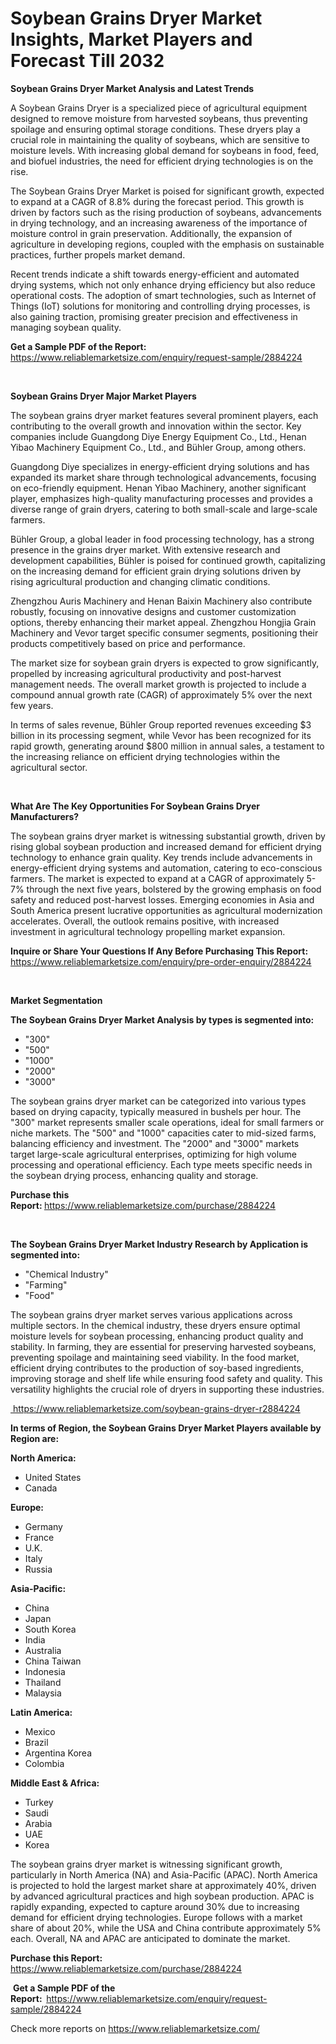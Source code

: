 <p><h1>Soybean Grains Dryer Market Insights, Market Players and Forecast Till 2032</h1></p><p><strong>Soybean Grains Dryer Market Analysis and Latest Trends</strong></p>
<p><p>A Soybean Grains Dryer is a specialized piece of agricultural equipment designed to remove moisture from harvested soybeans, thus preventing spoilage and ensuring optimal storage conditions. These dryers play a crucial role in maintaining the quality of soybeans, which are sensitive to moisture levels. With increasing global demand for soybeans in food, feed, and biofuel industries, the need for efficient drying technologies is on the rise.</p><p>The Soybean Grains Dryer Market is poised for significant growth, expected to expand at a CAGR of 8.8% during the forecast period. This growth is driven by factors such as the rising production of soybeans, advancements in drying technology, and an increasing awareness of the importance of moisture control in grain preservation. Additionally, the expansion of agriculture in developing regions, coupled with the emphasis on sustainable practices, further propels market demand. </p><p>Recent trends indicate a shift towards energy-efficient and automated drying systems, which not only enhance drying efficiency but also reduce operational costs. The adoption of smart technologies, such as Internet of Things (IoT) solutions for monitoring and controlling drying processes, is also gaining traction, promising greater precision and effectiveness in managing soybean quality.</p></p>
<p><strong>Get a Sample PDF of the Report:&nbsp;</strong> <a href="https://www.reliablemarketsize.com/enquiry/request-sample/2884224?utm_campaign=3298&utm_medium=2&utm_source=Github&utm_content=ia&utm_term=13032025&utm_id=soybean-grains-dryer">https://www.reliablemarketsize.com/enquiry/request-sample/2884224</a></p>
<p>&nbsp;</p>
<p><strong>Soybean Grains Dryer Major Market Players</strong></p>
<p><p>The soybean grains dryer market features several prominent players, each contributing to the overall growth and innovation within the sector. Key companies include Guangdong Diye Energy Equipment Co., Ltd., Henan Yibao Machinery Equipment Co., Ltd., and Bühler Group, among others.</p><p>Guangdong Diye specializes in energy-efficient drying solutions and has expanded its market share through technological advancements, focusing on eco-friendly equipment. Henan Yibao Machinery, another significant player, emphasizes high-quality manufacturing processes and provides a diverse range of grain dryers, catering to both small-scale and large-scale farmers.</p><p>Bühler Group, a global leader in food processing technology, has a strong presence in the grains dryer market. With extensive research and development capabilities, Bühler is poised for continued growth, capitalizing on the increasing demand for efficient grain drying solutions driven by rising agricultural production and changing climatic conditions.</p><p>Zhengzhou Auris Machinery and Henan Baixin Machinery also contribute robustly, focusing on innovative designs and customer customization options, thereby enhancing their market appeal. Zhengzhou Hongjia Grain Machinery and Vevor target specific consumer segments, positioning their products competitively based on price and performance.</p><p>The market size for soybean grain dryers is expected to grow significantly, propelled by increasing agricultural productivity and post-harvest management needs. The overall market growth is projected to include a compound annual growth rate (CAGR) of approximately 5% over the next few years.</p><p>In terms of sales revenue, Bühler Group reported revenues exceeding $3 billion in its processing segment, while Vevor has been recognized for its rapid growth, generating around $800 million in annual sales, a testament to the increasing reliance on efficient drying technologies within the agricultural sector.</p></p>
<p>&nbsp;</p>
<p><strong>What Are The Key Opportunities For Soybean Grains Dryer Manufacturers?</strong></p>
<p><p>The soybean grains dryer market is witnessing substantial growth, driven by rising global soybean production and increased demand for efficient drying technology to enhance grain quality. Key trends include advancements in energy-efficient drying systems and automation, catering to eco-conscious farmers. The market is expected to expand at a CAGR of approximately 5-7% through the next five years, bolstered by the growing emphasis on food safety and reduced post-harvest losses. Emerging economies in Asia and South America present lucrative opportunities as agricultural modernization accelerates. Overall, the outlook remains positive, with increased investment in agricultural technology propelling market expansion.</p></p>
<p><strong>Inquire or Share Your Questions If Any Before Purchasing This Report:</strong> <a href="https://www.reliablemarketsize.com/enquiry/pre-order-enquiry/2884224?utm_campaign=3298&utm_medium=2&utm_source=Github&utm_content=ia&utm_term=13032025&utm_id=soybean-grains-dryer">https://www.reliablemarketsize.com/enquiry/pre-order-enquiry/2884224</a></p>
<p>&nbsp;</p>
<p><strong>Market Segmentation</strong></p>
<p><strong>The Soybean Grains Dryer Market Analysis by types is segmented into:</strong></p>
<p><ul><li>"300"</li><li>"500"</li><li>"1000"</li><li>"2000"</li><li>"3000"</li></ul></p>
<p><p>The soybean grains dryer market can be categorized into various types based on drying capacity, typically measured in bushels per hour. The "300" market represents smaller scale operations, ideal for small farmers or niche markets. The "500" and "1000" capacities cater to mid-sized farms, balancing efficiency and investment. The "2000" and "3000" markets target large-scale agricultural enterprises, optimizing for high volume processing and operational efficiency. Each type meets specific needs in the soybean drying process, enhancing quality and storage.</p></p>
<p><strong>Purchase this Report:&nbsp;</strong><a href="https://www.reliablemarketsize.com/purchase/2884224?utm_campaign=3298&utm_medium=2&utm_source=Github&utm_content=ia&utm_term=13032025&utm_id=soybean-grains-dryer">https://www.reliablemarketsize.com/purchase/2884224</a></p>
<p>&nbsp;</p>
<p><strong>The Soybean Grains Dryer Market Industry Research by Application is segmented into:</strong></p>
<p><ul><li>"Chemical Industry"</li><li>"Farming"</li><li>"Food"</li></ul></p>
<p><p>The soybean grains dryer market serves various applications across multiple sectors. In the chemical industry, these dryers ensure optimal moisture levels for soybean processing, enhancing product quality and stability. In farming, they are essential for preserving harvested soybeans, preventing spoilage and maintaining seed viability. In the food market, efficient drying contributes to the production of soy-based ingredients, improving storage and shelf life while ensuring food safety and quality. This versatility highlights the crucial role of dryers in supporting these industries.</p></p>
<p><a href="https://www.reliablemarketsize.com/soybean-grains-dryer-r2884224?utm_campaign=3298&utm_medium=2&utm_source=Github&utm_content=ia&utm_term=13032025&utm_id=soybean-grains-dryer">&nbsp;https://www.reliablemarketsize.com/soybean-grains-dryer-r2884224</a></p>
<p><strong>In terms of Region, the Soybean Grains Dryer Market Players available by Region are:</strong></p>
<p>
    <p> <strong> North America: </strong>
        <ul>
            <li>United States</li>
            <li>Canada</li>
        </ul>
        </p> 
    <p> <strong> Europe: </strong>
        <ul>
            <li>Germany</li>
            <li>France</li>
            <li>U.K.</li>
            <li>Italy</li>
            <li>Russia</li>
        </ul>
        </p> 
    <p> <strong> Asia-Pacific: </strong>
        <ul>
            <li>China</li>
            <li>Japan</li>
            <li>South Korea</li>
            <li>India</li>
            <li>Australia</li>
            <li>China Taiwan</li>
            <li>Indonesia</li>
            <li>Thailand</li>
            <li>Malaysia</li>
        </ul>
        </p> 
    <p> <strong> Latin America: </strong>
        <ul>
            <li>Mexico</li>
            <li>Brazil</li>
            <li>Argentina Korea</li>
            <li>Colombia</li>
        </ul>
        </p> 
    <p> <strong> Middle East & Africa: </strong>
        <ul>
            <li>Turkey</li>
            <li>Saudi</li>
            <li>Arabia</li>
            <li>UAE</li>
            <li>Korea</li>
        </ul>
    </p>
    </p>
<p><p>The soybean grains dryer market is witnessing significant growth, particularly in North America (NA) and Asia-Pacific (APAC). North America is projected to hold the largest market share at approximately 40%, driven by advanced agricultural practices and high soybean production. APAC is rapidly expanding, expected to capture around 30% due to increasing demand for efficient drying technologies. Europe follows with a market share of about 20%, while the USA and China contribute approximately 5% each. Overall, NA and APAC are anticipated to dominate the market.</p></p>
<p><strong>Purchase this Report: </strong><a href="https://www.reliablemarketsize.com/purchase/2884224?utm_campaign=3298&utm_medium=2&utm_source=Github&utm_content=ia&utm_term=13032025&utm_id=soybean-grains-dryer">https://www.reliablemarketsize.com/purchase/2884224</a></p>
<p>&nbsp;<strong>Get a Sample PDF of the Report:&nbsp;&nbsp;</strong><a href="https://www.reliablemarketsize.com/enquiry/request-sample/2884224?utm_campaign=3298&utm_medium=2&utm_source=Github&utm_content=ia&utm_term=13032025&utm_id=soybean-grains-dryer">https://www.reliablemarketsize.com/enquiry/request-sample/2884224</a></p>
<p><strong></strong></p>
<p>Check more reports on <a href="https://www.reliablemarketsize.com/?utm_campaign=3298&utm_medium=2&utm_source=Github&utm_content=ia&utm_term=13032025&utm_id=soybean-grains-dryer">https://www.reliablemarketsize.com/</a></p>